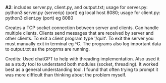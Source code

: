 **A2**:
includes server.py, client.py, and output.txt; 
usage for server.py: python3 server.py (serverip) (port) eg local host 8080; 
usage for client.py: python3 client.py (port) eg 8080

Creates a TCP socket connection between server and clients. Can handle multiple clients. Clients send messages that are received by server and other clients. To exit a client program type '/quit'. To exit the server you must manually exit in terminal eg ^C. The programs also log important data to output.txt as the progrms are running.

Credits: Used chatGPT to help with threading implementation. Also used it as a study tool to understand both modules (socket, threading). It worked best as a general understanding tool. I found that often trying to prompt it was more difficult than thinking about the problem myself.